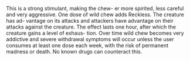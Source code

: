 This is a strong stimulant, making the chew- er more spirited, less careful and very aggressive. One dose of wild chew adds Reckless. The creature has ad- vantage on its attacks and attackers have advantage on their attacks against the creature. The effect lasts one hour, after which the creature gains a level of exhaus- tion. Over time wild chew becomes very addictive and severe withdrawal symptoms will occur unless the user consumes at least one dose each week, with the risk of permanent madness or death. No known drugs can counteract this.
